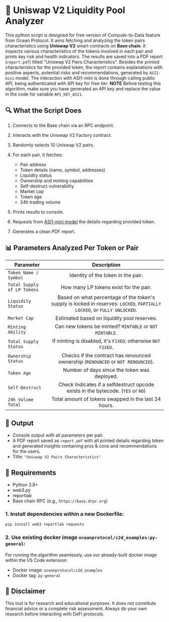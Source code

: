 # 🧪 Uniswap V2 Liquidity Pool Analyzer

This python script is designed for free version of Compute-to-Data feature from Ocean Protocol.
It aims fetching and analyzing the token pairs characteristics using **Uniswap V2** smart contracts
on **Base chain**.
It inspects various characteristics of the tokens involved in each pair and prints key risk and health
indicators. The results are saved into a PDF report (`report.pdf`) titled "Uniswap V2 Pairs Characteristics".
Besides the printed characteristics for the provided token, the report contains explanations with positive aspects,
potential risks and recommendations, generated by `ASI1-mini` model.
The interaction with ASI1-mini is done through calling public API, being authenticated with API key for free tier.
**NOTE** Before testing this algorithm, make sure you have generated an API key and replace the value in the code for variable `API_KEY_ASI1`.

## 🔍 What the Script Does

1. Connects to the Base chain via an RPC endpoint.
2. Interacts with the Uniswap V2 Factory contract.
3. Randomly selects 10 Uniswap V2 pairs.
4. For each pair, it fetches:

   - Pair address
   - Token details (name, symbol, addresses)
   - Liquidity status
   - Ownership and minting capabilities
   - Self-destruct vulnerability
   - Market cap
   - Token age
   - 24h trading volume

5. Prints results to console.
6. Requests from [ASI1-mini model](https://api.asi1.ai/v1/chat/completions) the details regarding provided token.
7. Generates a clean PDF report.

## 📊 Parameters Analyzed Per Token or Pair

| Parameter                   |                                                       Description                                                        |
| --------------------------- | :----------------------------------------------------------------------------------------------------------------------: |
| `Token Name / Symbol `      |                                            Identity of the token in the pair.                                            |
| `Total Supply of LP Tokens` |                                          How many LP tokens exist for the pair.                                          |
| `Liquidity Status`          | Based on what percentage of the token's supply is locked in reserves: `LOCKED`, `PARTIALLY LOCKED`, or `FULLY UNLOCKED`. |
| `Market Cap`                |                                       Estimated based on liquidity pool reserves.                                        |
| `Minting Ability`           |                                 Can new tokens be minted? `MINTABLE` or `NOT MINTABLE`.                                  |
| `Total Supply Status`       |                               If minting is disabled, it's `FIXED`; otherwise `NOT FIXED`.                               |
| `Ownership Status`          |                     Checks if the contract has renounced ownership (`RENOUNCED` or `NOT RENOUNCED`).                     |
| `Token Age`                 |                                       Number of days since the token was deployed.                                       |
| `Self-Destruct`             |                     Check Indicates if a selfdestruct opcode exists in the bytecode. (`YES` or `NO`)                     |
| `24h Volume Total`          |                                   Total amount of tokens swapped in the last 24 hours.                                   |

## 📁 Output

- Console output with all parameters per pair.
- A PDF report saved as `report.pdf` with all printed details regarding token
  and generated insights containing pros & cons and recommendations for the users.
- Title: `"Uniswap V2 Pairs Characteristics"`

## 🚀 Requirements

- Python 3.8+
- web3.py
- reportlab
- Base chain RPC (e.g., `https://base.drpc.org`)

### 1. Install dependencies within a new Dockerfile:

```bash
pip install web3 reportlab requests
```

### 2. Use existing docker image `oceanprotocol/c2d_examples:py-general`:

For running the algorithm seamlessly, use our already-built docker image within the VS Code extension:

- Docker image: `oceanprotocol/c2d_examples`
- Docker tag: `py-general`

## 🔐 Disclaimer

This tool is for research and educational purposes. It does not constitute financial advice or a complete risk assessment. Always do your own research before interacting with DeFi protocols.
